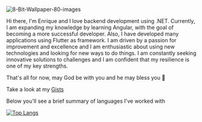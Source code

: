 ![8-Bit-Wallpaper-80-images](https://user-images.githubusercontent.com/27792588/153758659-bb610dc5-604e-410e-a5c5-f7d136b7da7c.jpg)

Hi there, I'm Enrique and I love backend development using .NET. Currently, I am expanding my knowledge by learning Angular, with the goal
of becoming a more successful developer. Also, I have developed many applications using Flutter as framework. I am driven by a passion for improvement
and excellence and I am enthusiastic about using new technologies and looking for new ways to do things. I am constantly seeking innovative solutions
to challenges and I am confident that my resilience is one of my key strengths.

That's all for now, may God be with you and he may bless you 👼

Take a look at my [Gists](https://gist.github.com/ENez7)

Below you'll see a brief summary of languages I've worked with

[![Top Langs](https://github-readme-stats.vercel.app/api/top-langs/?username=enez7&layout=compact&theme=vue-dark&hide=html)](https://github.com/anuraghazra/github-readme-stats) 
